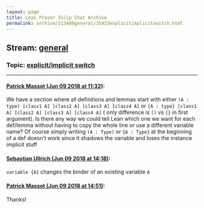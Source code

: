 ```yaml
---
layout: page
title: Lean Prover Zulip Chat Archive 
permalink: archive/113488general/35423explicitimplicitswitch.html
---
```


## Stream: [general](index.html)
### Topic: [explicit/implicit switch](35423explicitimplicitswitch.html)

---

#### [Patrick Massot (Jun 09 2018 at 11:32)](https://leanprover.zulipchat.com/#narrow/stream/113488-general/topic/explicit/implicit%20switch/near/127814721):
We have a section where all definitions and lemmas start with either `(A : type) [class1 A] [class2 A] [class3 A] [class4 A]` or `{A : type} [class1 A] [class2 A] [class3 A] [class4 A]` ( only difference is `()` vs `{}` in first argument). Is there any way we could tell Lean which one we want for each def/lemma without having to copy the whole line or use a different variable name? Of course simply writing `(A : Type)` or `{A : Type}` at the beginning of a def doesn't work since it shadows the variable and loses the instance implicit stuff

#### [Sebastian Ullrich (Jun 09 2018 at 14:18)](https://leanprover.zulipchat.com/#narrow/stream/113488-general/topic/explicit/implicit%20switch/near/127819085):
`variable {A}` changes the binder of an existing variable `A`

#### [Patrick Massot (Jun 09 2018 at 14:51)](https://leanprover.zulipchat.com/#narrow/stream/113488-general/topic/explicit/implicit%20switch/near/127819892):
Thanks!

